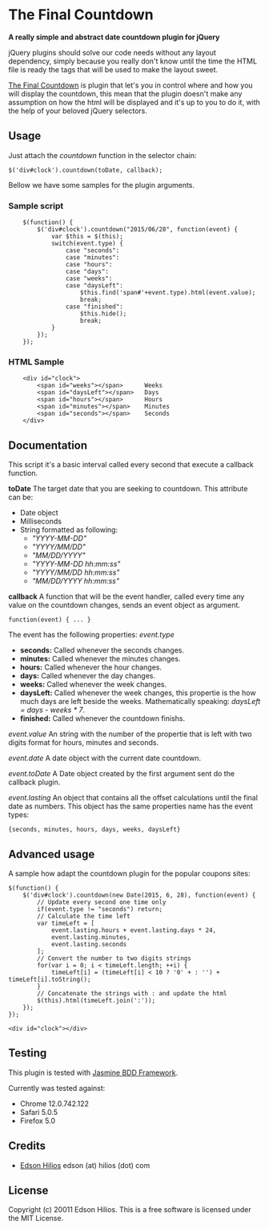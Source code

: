 The Final Countdown
===================
**A really simple and abstract date countdown plugin for jQuery**

jQuery plugins should solve our code needs without any layout dependency, simply because you really don't know until the time the HTML file is ready the tags that will be used to make the layout sweet.

[The Final Countdown](http://www.youtube.com/watch?v=9jK-NcRmVcw) is plugin that let's you in control where and how you will display the countdown, this mean that the plugin doesn't make any assumption on how the html will be displayed and it's up to you to do it, with the help of your beloved jQuery selectors.

Usage
-----

Just attach the *countdown* function in the selector chain:

	$('div#clock').countdown(toDate, callback);

Bellow we have some samples for the plugin arguments.

### Sample script

```
	$(function() {
		$('div#clock').countdown("2015/06/28", function(event) {
			var $this = $(this);
			switch(event.type) {
				case "seconds":
				case "minutes":
				case "hours":
				case "days":
				case "weeks":
				case "daysLeft":
					$this.find('span#'+event.type).html(event.value);
					break;
				case "finished":
					$this.hide();
					break;
			}
		});
	});
```

### HTML Sample

```
    <div id="clock">
        <span id="weeks"></span>      Weeks
        <span id="daysLeft"></span>   Days
        <span id="hours"></span>      Hours
        <span id="minutes"></span>    Minutes
        <span id="seconds"></span>    Seconds
    </div>
```

Documentation
-------------

This script it's a basic interval called every second that execute a callback function.

**toDate**
The target date that you are seeking to countdown. This attribute can be:

*   Date object
*   Milliseconds
*   String formatted as following:
    *  *"YYYY-MM-DD"*
    *  *"YYYY/MM/DD"*
    *  *"MM/DD/YYYY"*
    *  *"YYYY-MM-DD hh:mm:ss"*
    *  *"YYYY/MM/DD hh:mm:ss"*
    *  *"MM/DD/YYYY hh:mm:ss"*

**callback**
A function that will be the event handler, called every time any value on the countdown changes, sends an event object as argument.

    function(event) { ... }
  
The event has the following properties:
*event.type*
*   **seconds:** Called whenever the seconds changes.
*   **minutes:** Called whenever the minutes changes.
*   **hours:** Called whenever the hour changes.
*   **days:** Called whenever the day changes.
*   **weeks:** Called whenever the week changes.
*   **daysLeft:** Called whenever the week changes, this propertie is the how much days are left beside the weeks. Mathematically speaking: *daysLeft = days - weeks * 7*.
*   **finished:** Called whenever the countdown finishs.

*event.value*
An string with the number of the propertie that is left with two digits format for hours, minutes and seconds.

*event.date*
A date object with the current date countdown.

*event.toDate*
A Date object created by the first argument sent do the callback plugin.

*event.lasting*
An object that contains all the offset calculations until the final date as numbers. This object has the same properties name has the event types: 

    {seconds, minutes, hours, days, weeks, daysLeft}

Advanced usage
--------------

A sample how adapt the countdown plugin for the popular coupons sites:
  
    $(function() {
        $('div#clock').countdown(new Date(2015, 6, 28), function(event) {
            // Update every second one time only
            if(event.type != "seconds") return;
            // Calculate the time left
            var timeLeft = [
                event.lasting.hours + event.lasting.days * 24,
                event.lasting.minutes,
                event.lasting.seconds
            ];
            // Convert the number to two digits strings
            for(var i = 0; i < timeLeft.length; ++i) {
                timeLeft[i] = (timeLeft[i] < 10 ? '0' + : '') + timeLeft[i].toString();
            }
            // Concatenate the strings with : and update the html
            $(this).html(timeLeft.join(':'));
        });
    });

    <div id="clock"></div>

Testing
-------

This plugin is tested with [Jasmine BDD Framework](http://pivotal.github.com/jasmine/).

Currently was tested against:
*   Chrome 12.0.742.122
*   Safari 5.0.5
*   Firefox 5.0

Credits
-------

*   [Edson Hilios](http://edson.hilios.com.br) edson (at) hilios (dot) com

License
-------

Copyright (c) 20011 Edson Hilios. This is a free software is licensed under the MIT License.